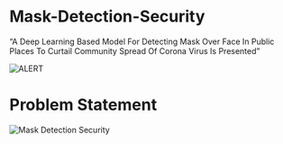 # Mask-Detection-Security
“A Deep Learning Based Model For Detecting Mask Over Face In Public Places To Curtail Community Spread Of Corona Virus Is Presented”


![ALERT](https://user-images.githubusercontent.com/63871494/129880845-949e41b0-9d07-4292-ae8e-f031b7c5382d.JPG)


# Problem Statement

![Mask Detection Security](https://user-images.githubusercontent.com/63871494/132974510-0d1568bc-017d-4d29-8136-e6b6203ec7f8.jpg)
